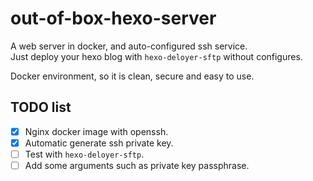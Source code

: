 # out-of-box-hexo-server

A web server in docker, and auto-configured ssh service.  
Just deploy your hexo blog with `hexo-deloyer-sftp` without configures.

Docker environment, so it is clean, secure and easy to use.

## TODO list

- [x] Nginx docker image with openssh.
- [x] Automatic generate ssh private key.
- [ ] Test with `hexo-deloyer-sftp`.
- [ ] Add some arguments such as private key passphrase.